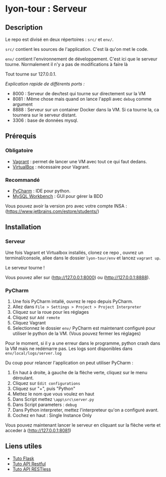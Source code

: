 # lyon-tour : Serveur

## Description

Le repo est divisé en deux répertoires : ```src/``` et ```env/```.

```src/``` contient les sources de l'application. C'est là qu'on met le code.

```env/``` contient l'environnement de développement. 
C'est ici que le serveur tourne. Normalement il n'y a pas de modifications à faire là

Tout tourne sur 127.0.0.1.

*Explication rapide de différents ports :*
  * 8000 : Serveur de dev/test qui tourne sur directement sur la VM
  * 8081 : Même chose mais quand on lance l'appli avec ```debug``` comme argument
  * 8888 : Serveur sur un container Docker dans la VM. Si ca tourne la, ca tournera sur le serveur distant.
  * 3306 : base de données mysql.


## Prérequis

### Obligatoire 
  * [Vagrant](https://www.vagrantup.com/downloads.html) : permet de lancer une VM avec tout ce qui faut dedans.
  * [VirtualBox](https://www.virtualbox.org/wiki/Download) : nécessaire pour Vagrant.

### Recommandé
  * [PyCharm](https://www.jetbrains.com/pycharm/download/) : IDE pour python.
  * [MySQL Workbench](http://dev.mysql.com/downloads/workbench/#downloads) : GUI pour gérer la BDD

Vous pouvez avoir la version pro avec votre compte INSA : (https://www.jetbrains.com/estore/students/)

## Installation

### Serveur
Une fois Vagrant et Virtualbox installés, clonez ce repo ,
ouvrez un terminal/console, allee dans le dossier ```lyon-tour/env``` et lancez ```vagrant up```.

Le serveur tourne ! 

Vous pouvez aller sur (http://127.0.0.1:8000) ou (http://127.0.0.1:8888).

### PyCharm
 1. Une fois PyCharm intallé, ouvrez le repo depuis PyCharm.
 2. Allez dans ```File > Settings > Project > Project Interpreter```
 3. Cliquez sur la roue pour les réglages
 4. Cliquez sur ```Add remote```
 5. Cliquez Vagrant
 6. Selectionnez le dossier ```env/```
PyCharm est maintenant configuré pour utiliser le python de la VM. (Vous pouvez fermer les réglages)

Pour le moment, si il y a une erreur dans le programme, python crash dans la VM mais ne redémarre pas.
Les logs sont disponibles dans ```env/local/logs/server.log```

Du coup pour relancer l'application on peut utiliser PyCharm : 
  1. En haut à droite, à gauche de la flèche verte, cliquez sur le menu déroulant.
  2. Cliquez sur ```Edit configurations```
  3. Cliquez sur "+", puis "Python"
  4. Mettez le nom que vous voulez en haut
  5. Dans Script mettez ```\app\src\server.py```
  6. Dans Script parameters : ```debug```
  7. Dans Python interpreter, mettez l'interpreteur qu'on a configuré avant.
  8. Cochez en haut : Single Instance Only
 
Vous pouvez maintenant lancer le serveur en cliquant sur la flèche verte et acceder à (http://127.0.0.1:8081)

## Liens utiles

 * [Tuto Flask](http://flask.pocoo.org/docs/0.10/quickstart/)
 * [Tuto API Restful](https://flask-restful.readthedocs.org/en/0.3.2/quickstart.html)
 * [Tuto API RESTless](https://flask-restless.readthedocs.org/en/latest/index.html)





